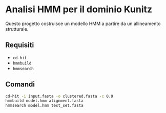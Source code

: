 # Analisi HMM per il dominio Kunitz

Questo progetto costruisce un modello HMM a partire da un allineamento strutturale.

## Requisiti

- `cd-hit`
- `hmmbuild`
- `hmmsearch`

## Comandi

```bash
cd-hit -i input.fasta -o clustered.fasta -c 0.9
hmmbuild model.hmm alignment.fasta
hmmsearch model.hmm test_set.fasta

